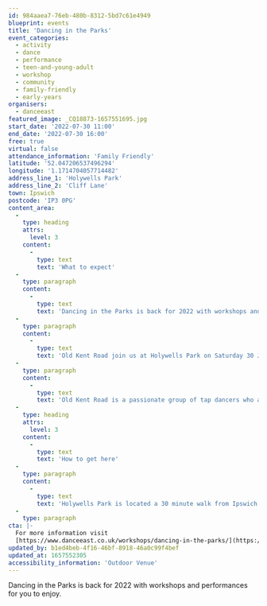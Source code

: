 ```yaml
---
id: 984aaea7-76eb-480b-8312-5bd7c61e4949
blueprint: events
title: 'Dancing in the Parks'
event_categories:
  - activity
  - dance
  - performance
  - teen-and-young-adult
  - workshop
  - community
  - family-friendly
  - early-years
organisers:
  - danceeast
featured_image: _CQ18873-1657551695.jpg
start_date: '2022-07-30 11:00'
end_date: '2022-07-30 16:00'
free: true
virtual: false
attendance_information: 'Family Friendly'
latitude: '52.047206537496294'
longitude: '1.1714704057714482'
address_line_1: 'Holywells Park'
address_line_2: 'Cliff Lane'
town: Ipswich
postcode: 'IP3 0PG'
content_area:
  -
    type: heading
    attrs:
      level: 3
    content:
      -
        type: text
        text: 'What to expect'
  -
    type: paragraph
    content:
      -
        type: text
        text: 'Dancing in the Parks is back for 2022 with workshops and performances for you to enjoy. Come and join us at a park near you for this FREE event!'
  -
    type: paragraph
    content:
      -
        type: text
        text: 'Old Kent Road join us at Holywells Park on Saturday 30 July.'
  -
    type: paragraph
    content:
      -
        type: text
        text: 'Old Kent Road is a passionate group of tap dancers who are raising the bar in the UK tap dance scene. Bringing their expertise to the British public and sharing the wonder of the art form, they work together to develop distinctive choreography and pay homage to history and jazz culture along the way. This edgy and high energy performance will leave you feeling fantastic! The company will take you through traditional choreography repertoire and expose new concepts within tap dance. Listen out for a range of music from Jazz by Tommy Dorsey where they will perform Harold Cromers legendary piece ‘Opus 1’ to feel good music from Jurassic 5. This set is sure to put a spring in your step.'
  -
    type: heading
    attrs:
      level: 3
    content:
      -
        type: text
        text: 'How to get here'
  -
    type: paragraph
    content:
      -
        type: text
        text: 'Holywells Park is located a 30 minute walk from Ipswich Train Station and 25 minutes walk from the town centre. '
  -
    type: paragraph
cta: |-
  For more information visit 
  [https://www.danceeast.co.uk/workshops/dancing-in-the-parks/](https://www.danceeast.co.uk/workshops/dancing-in-the-parks/)
updated_by: b1ed4beb-4f16-46bf-8918-46a0c99f4bef
updated_at: 1657552305
accessibility_information: 'Outdoor Venue'
---
```

Dancing in the Parks is back for 2022 with workshops and performances for you to enjoy.
